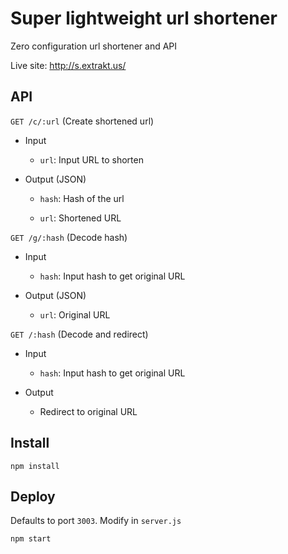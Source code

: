 Super lightweight url shortener
================================

Zero configuration url shortener and API

Live site: http://s.extrakt.us/

API
---
`GET /c/:url` (Create shortened url)

* Input

  * `url`: Input URL to shorten
  
* Output (JSON)

  * `hash`: Hash of the url

  * `url`: Shortened URL


`GET /g/:hash` (Decode hash)

* Input

  * `hash`: Input hash to get original URL
  
* Output (JSON)

  * `url`: Original URL


`GET /:hash` (Decode and redirect)

* Input

  * `hash`: Input hash to get original URL
  
* Output

  * Redirect to original URL


Install
-------
`npm install`

Deploy
------
Defaults to port `3003`. Modify in `server.js`

`npm start`
